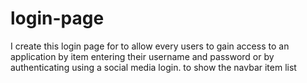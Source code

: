 # login-page
I create  this login page for to allow every users to gain access to an application by item entering their username and password or by authenticating using a social media login. to show the navbar item list 
